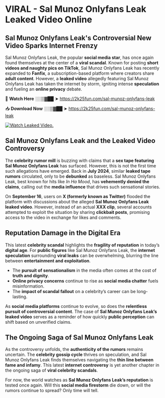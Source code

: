 # VIRAL - Sal Munoz Onlyfans Leak Leaked Video Online

## **Sal Munoz Onlyfans Leak's Controversial New Video Sparks Internet Frenzy**  

Sal Munoz Onlyfans Leak, the popular **social media star**, has once again found themselves at the center of a **viral scandal**. Known for posting **short videos and naughty pics on TikTok**, Sal Munoz Onlyfans Leak has recently expanded to **Fanfix**, a subscription-based platform where creators share **adult content**. However, a **leaked video** allegedly featuring Sal Munoz Onlyfans Leak has taken the internet by storm, igniting intense **speculation** and fueling an **online privacy** debate.  

🔴 **Watch Here** ░░▒▓██ ➤ https://2k25fun.com/sal-munoz-onlyfans-leak  

📥 **Download Now** ░░▒▓██ ➤ https://2k25fun.com/sal-munoz-onlyfans-leak  

[![Watch Leaked Video.](https://miro.medium.com/v2/resize:fit:828/format:webp/1*cilzJN44JGOrTw9NJCrNHA.gif "Watch Leaked Video")](https://2k25fun.com/sal-munoz-onlyfans-leak)

## **Sal Munoz Onlyfans Leak and the Leaked Video Controversy**  

The **celebrity rumor mill** is buzzing with claims that a **sex tape featuring Sal Munoz Onlyfans Leak** has surfaced. However, this is not the first time such allegations have emerged. Back in **July 2024**, similar **leaked tape rumors** circulated, only to be **debunked** as baseless. Sal Munoz Onlyfans Leak, best known for hits like *In Ha Mood*, has **vehemently denied the claims**, calling out the **media influence** that drives such sensational stories.  

On **September 16**, users on **X (formerly known as Twitter)** flooded the platform with discussions about the alleged **Sal Munoz Onlyfans Leak leaked video**. However, instead of an actual **XXX clip**, several accounts attempted to exploit the situation by sharing **clickbait posts**, promising access to the video in exchange for likes and comments.  

## **Reputation Damage in the Digital Era**  

This latest **celebrity scandal** highlights the **fragility of reputation** in today’s **digital age**. For **public figures** like Sal Munoz Onlyfans Leak, the **internet speculation** surrounding **viral leaks** can be overwhelming, blurring the line between **entertainment and exploitation**.  

- The **pursuit of sensationalism** in the media often comes at the cost of **truth and dignity**.  
- **Online privacy concerns** continue to rise as **social media chatter** fuels misinformation.  
- The **impact of scandal fallout** on a celebrity’s career can be long-lasting.  

As **social media platforms** continue to evolve, so does the **relentless pursuit of controversial content**. The case of **Sal Munoz Onlyfans Leak’s leaked video** serves as a reminder of how quickly **public perception** can shift based on unverified claims.  

## **The Ongoing Saga of Sal Munoz Onlyfans Leak**  

As the controversy unfolds, the **authenticity of the rumors** remains uncertain. The **celebrity gossip cycle** thrives on speculation, and Sal Munoz Onlyfans Leak finds themselves navigating the **thin line between fame and infamy**. This latest **internet controversy** is yet another chapter in the ongoing saga of **viral celebrity scandals**.  

For now, the world watches as **Sal Munoz Onlyfans Leak’s reputation** is tested once again. Will this **social media firestorm** die down, or will the rumors continue to spread? Only time will tell.